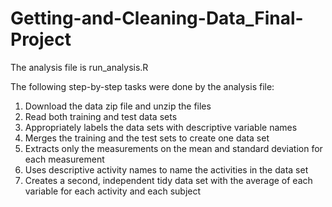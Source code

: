 # Getting-and-Cleaning-Data_Final-Project
 The analysis file is run_analysis.R 
 
 The following step-by-step tasks were done by the analysis file:
 1. Download the data zip file and unzip the files
 2. Read both training and test data sets
 3. Appropriately labels the data sets with descriptive variable names
 4. Merges the training and the test sets to create one data set
 5. Extracts only the measurements on the mean and standard deviation for each measurement
 6. Uses descriptive activity names to name the activities in the data set
 7. Creates a second, independent tidy data set with the average of each variable for each activity and each subject
